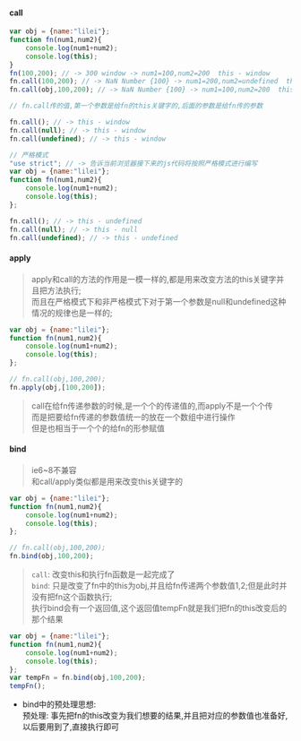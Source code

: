 #### call
```javascript
var obj = {name:"lilei"};
function fn(num1,num2){
    console.log(num1+num2);
    console.log(this);
}
fn(100,200); // -> 300 window -> num1=100,num2=200  this - window
fn.call(100,200); // -> NaN Number {100} -> num1=200,num2=undefined  this - 100
fn.call(obj,100,200); // -> NaN Number {100} -> num1=100,num2=200  this - obj

// fn.call传的值,第一个参数是给fn的this关键字的,后面的参数是给fn传的参数

fn.call(); // -> this - window
fn.call(null); // -> this - window
fn.call(undefined); // -> this - window

```
```javascript
// 严格模式
"use strict"; // -> 告诉当前浏览器接下来的js代码将按照严格模式进行编写
var obj = {name:"lilei"};
function fn(num1,num2){
    console.log(num1+num2);
    console.log(this);
};

fn.call(); // -> this - undefined
fn.call(null); // -> this - null
fn.call(undefined); // -> this - undefined
```
#### apply

> apply和call的方法的作用是一模一样的,都是用来改变方法的this关键字并且把方法执行;  
> 而且在严格模式下和非严格模式下对于第一个参数是null和undefined这种情况的规律也是一样的;  

```javascript
var obj = {name:"lilei"};
function fn(num1,num2){
    console.log(num1+num2);
    console.log(this);
};

// fn.call(obj,100,200);
fn.apply(obj,[100,200]); 
```
> call在给fn传递参数的时候,是一个个的传递值的,而apply不是一个个传  
> 而是把要给fn传递的参数值统一的放在一个数组中进行操作  
> 但是也相当于一个个的给fn的形参赋值

#### bind
> ie6~8不兼容  
> 和call/apply类似都是用来改变this关键字的  

```javascript
var obj = {name:"lilei"};
function fn(num1,num2){
    console.log(num1+num2);
    console.log(this);
};

// fn.call(obj,100,200);
fn.bind(obj,100,200); 
```
> `call`: 改变this和执行fn函数是一起完成了  
> `bind`: 只是改变了fn中的this为obj,并且给fn传递两个参数值1,2;但是此时并没有把fn这个函数执行;   
> 执行bind会有一个返回值,这个返回值tempFn就是我们把fn的this改变后的那个结果  

```javascript
var obj = {name:"lilei"};
function fn(num1,num2){
    console.log(num1+num2);
    console.log(this);
};
var tempFn = fn.bind(obj,100,200); 
tempFn();
```
- bind中的预处理思想:  
预处理: 事先把fn的this改变为我们想要的结果,并且把对应的参数值也准备好,以后要用到了,直接执行即可
